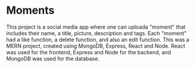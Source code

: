 # Moments

This project is a social media app where one can uploada "moment" that includes their name, a title, picture, description and tags. 
Each "moment" had a like function, a delete function, and also an edit function. This was a MERN project, created using MongoDB, Express, React and Node.
React was used for the frontend, Express and Node for the backend, and MongoDB was used for the database.
